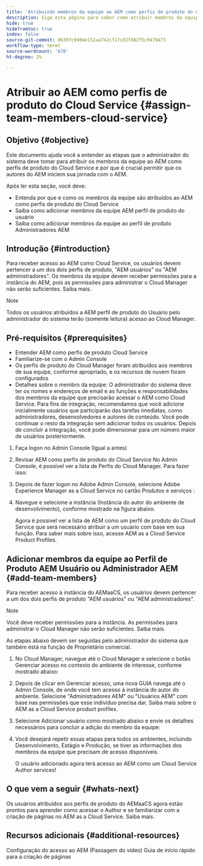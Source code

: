 ```yaml
---
title: 'Atribuindo membros da equipe ao AEM como perfis de produto do Cloud Service '
description: Siga esta página para saber como atribuir membros da equipe ao AEM como perfis de produto do Cloud Service
hide: true
hidefromtoc: true
index: false
source-git-commit: 8b30fc9494e152aa742cf17c02f982f5c9479473
workflow-type: tm+mt
source-wordcount: '678'
ht-degree: 2%

---
```



# Atribuir ao AEM como perfis de produto do Cloud Service {#assign-team-members-cloud-service}

## Objetivo {#objective}

Este documento ajuda você a entender as etapas que o administrador do sistema deve tomar para atribuir os membros da equipe ao AEM como perfis de produto do Cloud Service e por que é crucial permitir que os autores do AEM iniciem sua jornada com o AEM.

Após ler esta seção, você deve:

* Entenda por que e como os membros da equipe são atribuídos ao AEM como perfis de produto do Cloud Service
* Saiba como adicionar membros da equipe AEM perfil de produto do usuário
* Saiba como adicionar membros da equipe ao perfil de produto Administradores AEM


## Introdução {#introduction}

Para receber acesso ao AEM como Cloud Service, os usuários devem pertencer a um dos dois perfis de produto, &quot;AEM usuários&quot; ou &quot;AEM administradores&quot;. Os membros da equipe devem receber permissões para a instância do AEM, pois as permissões para administrar o Cloud Manager não serão suficientes. Saiba mais.

>[!NOTE]
>Todos os usuários atribuídos a AEM perfil de produto do Usuário pelo administrador do sistema terão (somente leitura) acesso ao Cloud Manager.

## Pré-requisitos {#prerequisites}

* Entender AEM como perfis de produto Cloud Service
* Familiarize-se com o Admin Console
* Os perfis de produto do Cloud Manager foram atribuídos aos membros de sua equipe, conforme apropriado, e os recursos de nuvem foram configurados
* Detalhes sobre o membro da equipe: O administrador do sistema deve ter os nomes e endereços de email e as funções e responsabilidades dos membros da equipe que precisarão acessar o AEM como Cloud Service. Para fins de integração, recomendamos que você adicione inicialmente usuários que participarão das tarefas imediatas, como administradores, desenvolvedores e autores de conteúdo. Você pode continuar o resto da integração sem adicionar todos os usuários. Depois de concluir a integração, você pode dimensionar para um número maior de usuários posteriormente.


1. Faça logon no Admin Console
(Igual a antes)

1. Revisar AEM como perfis de produto do Cloud Service
No Admin Console, é possível ver a lista de Perfis do Cloud Manager. Para fazer isso:

1. Depois de fazer logon no Adobe Admin Console, selecione Adobe Experience Manager as a Cloud Service no cartão Produtos e serviços :

1. Navegue e selecione a instância (Instância do autor do ambiente de desenvolvimento), conforme mostrado na figura abaixo.



   Agora é possível ver a lista de AEM como um perfil de produto do Cloud Service que será necessário atribuir a um usuário com base em sua função. Para saber mais sobre isso, acesse AEM as a Cloud Service Product Profiles.




## Adicionar membros da equipe ao Perfil de Produto AEM Usuário ou Administrador AEM {#add-team-members}

Para receber acesso à instância do AEMaaCS, os usuários devem pertencer a um dos dois perfis de produto &quot;AEM usuários&quot; ou &quot;AEM administradores&quot;.

>[!NOTE]
>Você deve receber permissões para a instância. As permissões para administrar o Cloud Manager não serão suficientes. Saiba mais.

As etapas abaixo devem ser seguidas pelo administrador do sistema que também está na função de Proprietário comercial.

1. No Cloud Manager, navegue até o Cloud Manager e selecione o botão Gerenciar acesso no contexto do ambiente de interesse, conforme mostrado abaixo:

1. Depois de clicar em Gerenciar acesso, uma nova GUIA navega até o Admin Console, de onde você tem acesso à instância do autor do ambiente. Selecione &quot;Administradores AEM&quot; ou &quot;Usuários AEM&quot; com base nas permissões que esse indivíduo precisa dar. Saiba mais sobre o AEM as a Cloud Service product profiles.

1. Selecione Adicionar usuário como mostrado abaixo e envie os detalhes necessários para concluir a adição do membro da equipe:


1. Você desejará repetir essas etapas para todos os ambientes, incluindo Desenvolvimento, Estágio e Produção, se tiver as informações dos membros da equipe que precisam de acesso disponíveis.

   O usuário adicionado agora terá acesso ao AEM como um Cloud Service Author services!


## O que vem a seguir {#whats-next}

Os usuários atribuídos aos perfis de produto do AEMaaCS agora estão prontos para aprender como acessar o Author e se familiarizar com a criação de páginas no AEM as a Cloud Service. Saiba mais.

## Recursos adicionais {#additional-resources}

Configuração do acesso ao AEM (Passagem do vídeo)
Guia de início rápido para a criação de páginas
